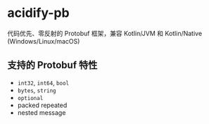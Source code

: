 # acidify-pb

代码优先、零反射的 Protobuf 框架，兼容 Kotlin/JVM 和 Kotlin/Native (Windows/Linux/macOS)

## 支持的 Protobuf 特性

- `int32`, `int64`, `bool`
- `bytes`, `string`
- `optional`
- packed repeated
- nested message